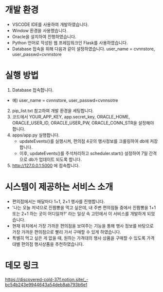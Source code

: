 # 개발 환경
* VSCODE IDE를 사용하여 개발하였습니다.
* Window 환경을 사용했습니다.
* Oracle을 설치하여 진행하였습니다.
* Python 언어로 작성된 웹 프레임워크인 Flask를 사용하였습니다.
* Database 접속을 위해 다음과 같이 설정하였습니다. user_name = cvnnstore, user_passwd=cvnnstore 

# 실행 방법
1. Database 접속합니다.
  * 예) user_name = cvnnstore, user_passwd=cvnnsotre 
2. pip_list.txt 참고하여 개발 환경을 세팅합니다.
3. 코드에서 YOUR_APP_KEY, app.secret_key, ORACLE_HOME, ORACLE_USER_ID, ORACLE_USER_PW, ORACLE_CONN_STR을 설정해야 합니다. 
3. apps/app.py 실행합니다.
   * updateEvents()를 실행시켜, 편의점 4곳의 행사정보를 크롤링하여 db에 저장합니다.
   * 이후, updateEvents()를 주석처리하고 scheduler.start() 설정하여 7일 간격으로 db가 업데이트 되도록 합니다.
4. http://127.0.0.1:5000 에 접속합니다.

# 시스템이 제공하는 서비스 소개
* 편의점에서는 매달마다 1+1, 2+1 행사를 진행합니다.
* '나는 오늘 저녁으로 진짬뽕을 먹고 싶은데, 내 주변 편의점들 중에서 진짬뽕을 1+1 또는 2+1 하는 곳이 어디일까?' 라는 일상 속 고민에서 이 서비스를 개발하게 되었습니다.
* 현재 위치에서 가장 가까운 편의점을 보여주는 기능을 통해 행사 정보를 바탕으로 가장 가까운 편의점으로 빨리 가서 구매할 수 있게 하였습니다.
* 특별히 먹고 싶은 게 없을 때, 원하는 가격대의 행사 상품을 구매할 수 있도록 가격대별 편의점 행사상품을 추천하였습니다.

# 데모 링크

 https://discovered-cold-37f.notion.site/_-bc54b243e9944643a54deb8ab793b6e1
